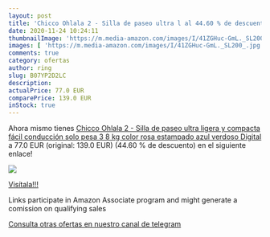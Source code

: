 ```yaml
---
layout: post
title: 'Chicco Ohlala 2 - Silla de paseo ultra l al 44.60 % de descuento'
date: 2020-11-24 10:24:11
thumbnailImage: 'https://m.media-amazon.com/images/I/41ZGHuc-GmL._SL200_.jpg'
images: [ 'https://m.media-amazon.com/images/I/41ZGHuc-GmL._SL200_.jpg' ]
comments: true
category: ofertas
author: ring
slug: B07YP2D2LC
description:
actualPrice: 77.0 EUR
comparePrice: 139.0 EUR
inStock: true
---
```


Ahora mismo tienes [Chicco Ohlala 2 - Silla de paseo ultra ligera y compacta  fácil conducción  solo pesa 3 8 kg  color rosa estampado azul verdoso  Digital ](https://www.amazon.es/dp/B07YP2D2LC/?tag=tolees-21) a 77.0 EUR (original: 139.0 EUR) (44.60 %  de descuento) en el siguiente enlace!

[![](https://m.media-amazon.com/images/I/41ZGHuc-GmL._SL200_.jpg)](https://www.amazon.es/dp/B07YP2D2LC/?tag=tolees-21)

[Visítala!!!](https://www.amazon.es/dp/B07YP2D2LC/?tag=tolees-21)

Links participate in Amazon Associate program and might generate a comission on qualifying sales

[Consulta otras ofertas en nuestro canal de telegram](https://t.me/s/ofertas25)
